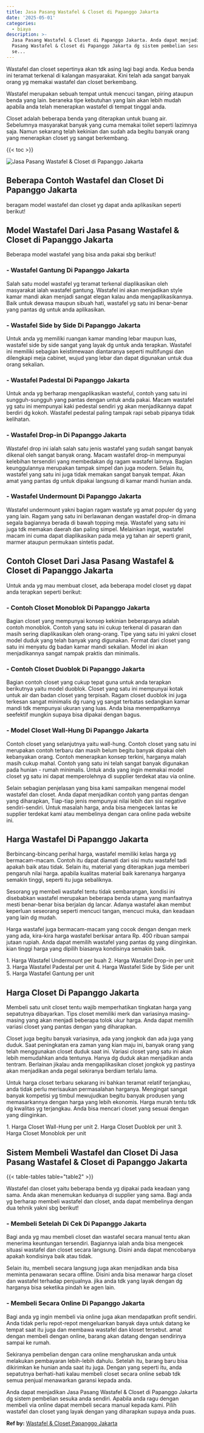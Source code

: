 ```yaml
---
title: Jasa Pasang Wastafel & Closet di Papanggo Jakarta
date: '2025-05-01'
categories:
  - biaya
description: >-
  Jasa Pasang Wastafel & Closet di Papanggo Jakarta. Anda dapat menjadikan Jasa
  Pasang Wastafel & Closet di Papanggo Jakarta dg sistem pembelian sesuka anda
  se...
---
```


Wastafel dan closet sepertinya akan tdk asing lagi bagi anda. Kedua benda ini teramat terkenal di kalangan masyarakat. Kini telah ada sangat banyak orang yg memakai wastafel dan closet berkembang.

Wastafel merupakan sebuah tempat untuk mencuci tangan, piring ataupun benda yang lain. beraneka tipe kebutuhan yang lain akan lebih mudah apabila anda telah menerapkan wastafel di tempat tinggal anda.

Closet adalah beberapa benda yang diterapkan untuk buang air. Sebelumnya masyarakat banyak yang cuma memakai toilet seperti lazimnya saja. Namun sekarang telah kekinian dan sudah ada begitu banyak orang yang menerapkan closet yg sangat berkembang.

{{< toc >}}

![Jasa Pasang Wastafel & Closet di Papanggo Jakarta](/images/wastafel-closet-murah46.png)

## Beberapa Contoh Wastafel dan Closet Di Papanggo Jakarta

beragam model wastafel dan closet yg dapat anda aplikasikan seperti berikut!

## Model Wastafel Dari Jasa Pasang Wastafel & Closet di Papanggo Jakarta

Beberapa model wastafel yang bisa anda pakai sbg berikut!

### \- Wastafel Gantung Di Papanggo Jakarta

Salah satu model wastafel yg teramat terkenal diaplikasikan oleh masyarakat ialah wastafel gantung. Wastafel ini akan menjadikan style kamar mandi akan menjadi sangat elegan kalau anda mengaplikasikannya. Baik untuk dewasa maupun sibuah hati, wastafel yg satu ini benar-benar yang pantas dg untuk anda aplikasikan.

### \- Wastafel Side by Side Di Papanggo Jakarta

Untuk anda yg memiliki ruangan kamar manding lebar maupun luas, wastafel side by side sangat yang layak dg untuk anda terapkan. Wastafel ini memiliki sebagian keistimewaan diantaranya seperti multifungsi dan dilengkapi meja cabinet, wujud yang lebar dan dapat digunakan untuk dua orang sekalian.

### \- Wastafel Padestal Di Papanggo Jakarta

Untuk anda yg berharap mengaplikasikan wasteful, contoh yang satu ini sungguh-sungguh yang pantas dengan untuk anda pakai. Macam wastafel yg satu ini mempunyai kaki pedestal sendiri yg akan menjadikannya dapat berdiri dg kokoh. Wastafel pedestal paling tampak rapi sebab pipanya tidak kelihatan.

### \- Wastafel Drop-in Di Papanggo Jakarta

Wastafel drop ini ialah salah satu jenis wastafel yang sudah sangat banyak dikenal oleh sangat banyak orang. Macam wastafel drop-in mempunyai kelebihan tersendiri yang membedakan dg ragam wastafel lainnya. Bagian keunggulannya merupakan tampak simpel dan juga modern. Selain itu, wastafel yang satu ini juga tidak memakan sangat banyak tempat. Akan amat yang pantas dg untuk dipakai langsung di kamar mandi hunian anda.

### \- Wastafel Undermount Di Papanggo Jakarta

Wastafel undermount yakni bagian ragam wastafe yg amat populer dg yang yang lain. Ragam yang satu ini berlawanan dengan wastafel drop-in dimana segala bagiannya berada di bawah topping meja. Wastafel yang satu ini juga tdk memakan daerah dan paling simpel. Melainkan ingat, wastafel macam ini cuma dapat diaplikasikan pada meja yg tahan air seperti granit, marmer ataupun permukaan sintetis padat.

## Contoh Closet Dari Jasa Pasang Wastafel & Closet di Papanggo Jakarta

Untuk anda yg mau membuat closet, ada beberapa model closet yg dapat anda terapkan seperti berikut:

### \- Contoh Closet Monoblok Di Papanggo Jakarta

Bagian closet yang mempunyai konsep kekinian beberapanya adalah contoh monoblok. Contoh yang satu ini cukup terkenal di pasaran dan masih sering diaplikasikan oleh orang-orang. Tipe yang satu ini yakni closet model duduk yang telah banyak yang digunakan. Format dari closet yang satu ini menyatu dg badan kamar mandi sekalian. Model ini akan menjadikannya sangat nampak praktis dan minimalis.

### \- Contoh Closet Duoblok Di Papanggo Jakarta

Bagian contoh closet yang cukup tepat guna untuk anda terapkan berikutnya yaitu model duoblok. Closet yang satu ini mempunyai kotak untuk air dan badan closet yang terpisah. Ragam closet duoblok ini juga terkesan sangat minimalis dg ruang yg sangat terbatas sedangkan kamar mandi tdk mempunyai ukuran yang luas. Anda bisa menempatkannya seefektif mungkin supaya bisa dipakai dengan bagus.

### \- Model Closet Wall-Hung Di Papanggo Jakarta

Contoh closet yang selanjutnya yaitu wall-hung. Contoh closet yang satu ini merupakan contoh terbaru dan masih belum begitu banyak dipakai oleh kebanyakan orang. Contoh menerapkan konsep terkini, harganya malah masih cukup mahal. Contoh yang satu ini telah sangat banyak digunakan pada hunian - rumah minimalis. Untuk anda yang ingin memakai model closet yg satu ini dapat memperolehnya di supplier terdekat atau via online.

Selain sebagian penjelasan yang bisa kami sampaikan mengenai model wastafel dan closet. Anda dapat menjadikan contoh yang pantas dengan yang diharapkan, Tiap-tiap jenis mempunyai nilai lebih dan sisi negative sendiri-sendiri. Untuk masalah harga, anda bisa mengecek lantas ke supplier terdekat kami atau membelinya dengan cara online pada website ini.

## Harga Wastafel Di Papanggo Jakarta

Berbincang-bincang perihal harga, wastafel memiliki kelas harga yg bermacam-macam. Contoh itu dapat diamati dari sisi mutu wastafel tadi apakah baik atau tidak. Selain itu, material yang diterapkan juga memberi pengaruh nilai harga. apabila kualitas material baik karenanya harganya semakin tinggi, seperti itu juga sebaliknya.

Sesorang yg membeli wastafel tentu tidak sembarangan, kondisi ini disebabkan wastafel merupakan beberapa benda utama yang manfaatnya mesti benar-benar bisa berjalan dg lancar. Adanya wastafel akan membut keperluan seseorang seperti mencuci tangan, mencuci muka, dan keadaan yang lain dg mudah.

Harga wastafel juga bermacam-macam yang cocok dengan dengan merk yang ada, kira-kira harga wastafel berkisar antara Rp. 400 ribuan sampai jutaan rupiah. Anda dapat memilih wastafel yang pantas dg yang diinginkan. kian tinggi harga yang dipilih biasanya kondisinya semakin baik.

1\. Harga Wastafel Undermount per buah 2. Harga Wastafel Drop-in per unit 3. Harga Wastafel Padestal per unit 4. Harga Wastafel Side by Side per unit 5. Harga Wastafel Gantung per unit

## Harga Closet Di Papanggo Jakarta

Membeli satu unit closet tentu wajib memperhatikan tingkatan harga yang sepatutnya dibayarkan. Tips closet memiliki merk dan variasinya masing-masing yang akan menjadi beberapa tolok ukur harga. Anda dapat memilih variasi closet yang pantas dengan yang diharapkan.

Closet juga begitu banyak variasinya, ada yang jongkok dan ada juga yang duduk. Saat peningkatan era zaman yang kian maju ini, banyak orang yang telah menggunakan closet duduk saat ini. Variasi closet yang satu ini akan lebih memudahkan anda tentunya. Hanya dg duduk akan menjadikan anda tentram. Berlainan jikalau anda mengaplikasikan closet jongkok yg pastinya akan menjadikan anda pegal sekiranya berdiam terlalu lama.

Untuk harga closet terbaru sekarang ini bahkan teramat relatif terjangkau, anda tidak perlu merisaukan permasalahan harganya. Mengingat sangat banyak kompetisi yg timbul mewujudkan begitu banyak produsen yang memasarkannya dengan harga yang lebih ekonomis. Harga murah tentu tdk dg kwalitas yg terjangkau. Anda bisa mencari closet yang sesuai dengan yang diinginkan.

1\. Harga Closet Wall-Hung per unit 2. Harga Closet Duoblok per unit 3. Harga Closet Monoblok per unit

## Sistem Membeli Wastafel dan Closet Di Jasa Pasang Wastafel & Closet di Papanggo Jakarta

{{< table-tables table="table2" >}}

Wastafel dan closet yaitu beberapa benda yg dipakai pada keadaan yang sama. Anda akan menemukan keduanya di supplier yang sama. Bagi anda yg berharap membeli wastafel dan closet, anda dapat membelinya dengan dua tehnik yakni sbg berikut!

### \- Membeli Setelah Di Cek Di Papanggo Jakarta

Bagi anda yg mau membeli closet dan wastafel secara manual tentu akan menerima keuntungan tersendiri. Bagiannya ialah anda bisa mengecek situasi wastafel dan closet secara langsung. Disini anda dapat mencobanya apakah kondisinya baik atau tidak.

Selain itu, membeli secara langsung juga akan menjadikan anda bisa meminta penawaran secara offline. Disini anda bisa menawar harga closet dan wastafel terhadap penjualnya. jika anda tdk yang layak dengan dg harganya bisa seketika pindah ke agen lain.

### \- Membeli Secara Online Di Papanggo Jakarta

Bagi anda yg ingin membeli via online juga akan mendapatkan profit sendiri. Anda tidak perlu repot-repot mengeluarkan banyak daya untuk datang ke tempat saat itu juga dan membawa wastafel dan kloset tersebut. amat dengan membeli dengan online, barang akan datang dengan sendirinya sampai ke rumah.

Sekiranya pembelian dengan cara online mengharuskan anda untuk melakukan pembayaran lebih-lebih dahulu. Setelah itu, barang baru bisa dikirimkan ke hunian anda saat itu juga. Dengan yang seperti itu, anda sepatutnya berhati-hati kalau membeli closet secara online sebab tdk semua penjual menawarkan garansi kepada anda.

Anda dapat menjadikan Jasa Pasang Wastafel & Closet di Papanggo Jakarta dg sistem pembelian sesuka anda sendiri. Apabila anda ragu dengan membeli via online dapat membeli secara manual kepada kami. Pilih wastafel dan closet yang layak dengan yang diharapkan supaya anda puas.

**Ref by:** [Wastafel & Closet Papanggo Jakarta](https://id.wikipedia.org/wiki/Wastafel)
